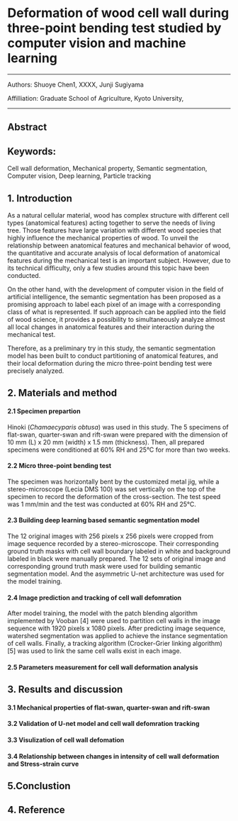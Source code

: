 # Deformation of wood cell wall during three-point bending test studied by computer vision and machine learning

---

Authors: Shuoye Chen1, XXXX, Junji Sugiyama

Affilliation: Graduate School of Agriculture, Kyoto University, 

---

## Abstract





## Keywords:

Cell wall deformation, Mechanical property, Semantic segmentation, Computer vision, Deep learning, Particle tracking





## 1. Introduction

   As a natural cellular material, wood has complex structure with different cell types (anatomical features) acting together to serve the needs of living tree. Those features have large variation with different wood species that highly influence the mechanical properties of wood. To unveil the relationship between anatomical features and mechanical behavior of wood, the quantitative and accurate analysis of local deformation of anatomical features during the mechanical test is an important subject. However, due to its technical difficulty, only a few studies around this topic have been conducted.

   On the other hand, with the development of computer vision in the field of artificial intelligence, the semantic segmentation has been proposed as a promising approach to label each pixel of an image with a corresponding class of what is represented. If such approach can be applied into the field of wood science, it provides a possibility to simultaneously analyze almost all local changes in anatomical features and their interaction during the mechanical test.

   Therefore, as a preliminary try in this study, the semantic segmentation model has been built to conduct partitioning of anatomical features, and their local deformation during the micro three-point bending test were precisely analyzed.





## 2. Materials and method

#### 2.1 Specimen prepartion

   Hinoki (*Chamaecyparis obtusa*) was used in this study. The 5 specimens of flat-swan, quarter-swan and rift-swan were prepared with the dimension of 10 mm (L) x 20 mm (width) x 1.5 mm (thickness). Then, all prepared specimens were conditioned at 60% RH and 25°C for more than two weeks.



#### 2.2 Micro three-point bending test

   The specimen was horizontally bent by the customized metal jig, while a stereo-microscope (Lecia DMS 100) was set vertically on the top of the specimen to record the deformation of the cross-section. The test speed was 1 mm/min and the test was conducted at 60% RH and 25°C.



#### 2.3 Building deep learning based semantic segmentation model

   The 12 original images with 256 pixels x 256 pixels were cropped from image sequence recorded by a stereo-microscope. Their corresponding ground truth masks with cell wall boundary labeled in white and background labeled in black were manually prepared. The 12 sets of original image and corresponding ground truth mask were used for building semantic segmentation model. And the asymmetric U-net architecture was used for the model training.



#### 2.4 Image prediction and tracking of cell wall defomration

   After model training, the model with the patch blending algorithm implemented by Vooban [4] were used to partition cell walls in the image sequence with 1920 pixels x 1080 pixels. After predicting image sequence, watershed segmentation was applied to achieve the instance segmentation of cell walls. Finally, a tracking algorithm (Crocker-Grier linking algorithm) [5] was used to link the same cell walls exist in each image.



#### 2.5 Parameters measurement for cell wall deformation analysis





## 3. Results and discussion

#### 3.1 Mechanical properties of flat-swan, quarter-swan and rift-swan



#### 3.2 Validation of U-net model and cell wall defomration tracking



#### 3.3 Visulization of cell wall defomation



#### 3.4 Relationship between changes in intensity of cell wall deformation and Stress-strain curve



## 5.Conclustion



## 4. Reference
